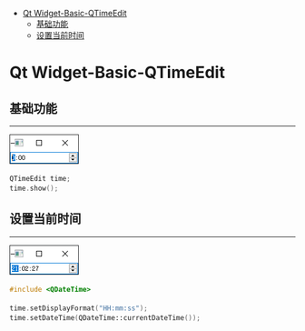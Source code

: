 - [Qt Widget-Basic-QTimeEdit](#qt-widget-basic-qtimeedit)
  - [基础功能](#基础功能)
  - [设置当前时间](#设置当前时间)

# Qt Widget-Basic-QTimeEdit

## 基础功能

---

![](.assert/time-edit.png)

```cpp
QTimeEdit time;
time.show();
```

## 设置当前时间

---

![](.assert/time-edit1.png)

```cpp
#include <QDateTime>

time.setDisplayFormat("HH:mm:ss");
time.setDateTime(QDateTime::currentDateTime());
```
